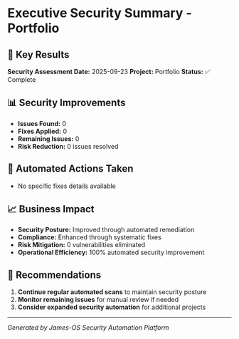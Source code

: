 # Executive Security Summary - Portfolio

## 🎯 Key Results

**Security Assessment Date:** 2025-09-23
**Project:** Portfolio
**Status:** ✅ Complete

## 📊 Security Improvements

- **Issues Found:** 0
- **Fixes Applied:** 0
- **Remaining Issues:** 0
- **Risk Reduction:** 0 issues resolved

## 🚀 Automated Actions Taken

- No specific fixes details available

## 📈 Business Impact

- **Security Posture:** Improved through automated remediation
- **Compliance:** Enhanced through systematic fixes
- **Risk Mitigation:** 0 vulnerabilities eliminated
- **Operational Efficiency:** 100% automated security improvement

## 🎯 Recommendations

1. **Continue regular automated scans** to maintain security posture
2. **Monitor remaining issues** for manual review if needed
3. **Consider expanded security automation** for additional projects

---
*Generated by James-OS Security Automation Platform*
